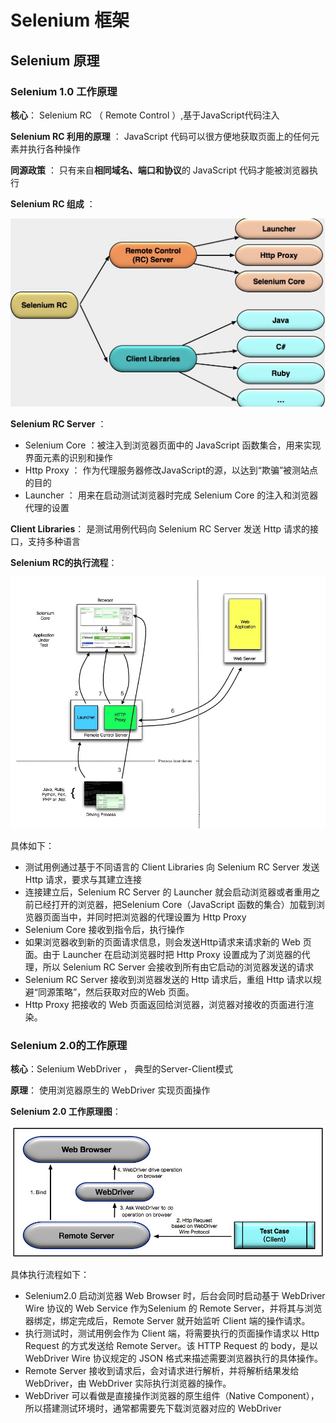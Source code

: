 # Selenium 框架

## Selenium 原理

### Selenium 1.0 工作原理

**核心**： Selenium RC （ Remote Control ）,基于JavaScript代码注入 

 **Selenium RC 利用的原理**   ： JavaScript 代码可以很方便地获取页面上的任何元素并执行各种操作 

**同源政策** ： 只有来自**相同域名、端口和协议**的 JavaScript 代码才能被浏览器执行 

**Selenium RC 组成** ：

![RC](../images/RC.jpg)

 **Selenium RC Server** ：

+  Selenium Core ：被注入到浏览器页面中的 JavaScript 函数集合，用来实现界面元素的识别和操作 
+  Http Proxy ： 作为代理服务器修改JavaScript的源，以达到“欺骗”被测站点的目的 
+  Launcher ： 用来在启动测试浏览器时完成 Selenium Core 的注入和浏览器代理的设置 

**Client Libraries**： 是测试用例代码向 Selenium RC Server 发送 Http 请求的接口，支持多种语言

**Selenium RC的执行流程**：

![RC流程](../images/RC流程.jpg)

具体如下：

+  测试用例通过基于不同语言的 Client Libraries 向 Selenium RC Server 发送 Http 请求，要求与其建立连接 
+  连接建立后，Selenium RC Server 的 Launcher 就会启动浏览器或者重用之前已经打开的浏览器，把Selenium Core（JavaScript 函数的集合）加载到浏览器页面当中，并同时把浏览器的代理设置为 Http Proxy 
+  Selenium Core 接收到指令后，执行操作 
+  如果浏览器收到新的页面请求信息，则会发送Http请求来请求新的 Web 页面。由于 Launcher 在启动浏览器时把 Http Proxy 设置成为了浏览器的代理，所以 Selenium RC Server 会接收到所有由它启动的浏览器发送的请求 
+  Selenium RC Server 接收到浏览器发送的 Http 请求后，重组 Http 请求以规避“同源策略”，然后获取对应的Web 页面。
+  Http Proxy 把接收的 Web 页面返回给浏览器，浏览器对接收的页面进行渲染。

###  **Selenium 2.0的工作原理** 

**核心**：Selenium WebDriver ， 典型的Server-Client模式 

**原理**： 使用浏览器原生的 WebDriver 实现页面操作 

**Selenium 2.0 工作原理图**：

![webdriver](../images/webdriver.jpg)

具体执行流程如下：

+ Selenium2.0 启动浏览器 Web Browser 时，后台会同时启动基于 WebDriver Wire 协议的 Web Service 作为Selenium 的 Remote Server，并将其与浏览器绑定，绑定完成后，Remote Server 就开始监听 Client 端的操作请求。
+ 执行测试时，测试用例会作为 Client 端，将需要执行的页面操作请求以 Http Request 的方式发送给 Remote Server。该 HTTP Request 的 body，是以 WebDriver Wire 协议规定的 JSON 格式来描述需要浏览器执行的具体操作。
+ Remote Server 接收到请求后，会对请求进行解析，并将解析结果发给 WebDriver，由 WebDriver 实际执行浏览器的操作。
+ WebDriver 可以看做是直接操作浏览器的原生组件（Native Component），所以搭建测试环境时，通常都需要先下载浏览器对应的 WebDriver